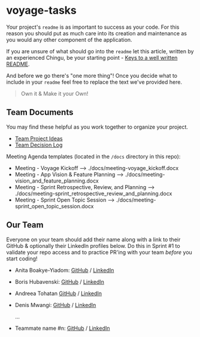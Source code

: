 # voyage-tasks

Your project's `readme` is as important to success as your code. For 
this reason you should put as much care into its creation and maintenance
as you would any other component of the application.

If you are unsure of what should go into the `readme` let this article,
written by an experienced Chingu, be your starting point - 
[Keys to a well written README](https://tinyurl.com/yk3wubft).

And before we go there's "one more thing"! Once you decide what to include
in your `readme` feel free to replace the text we've provided here.

> Own it & Make it your Own!

## Team Documents

You may find these helpful as you work together to organize your project.

- [Team Project Ideas](./docs/team_project_ideas.md)
- [Team Decision Log](./docs/team_decision_log.md)

Meeting Agenda templates (located in the `/docs` directory in this repo):

- Meeting - Voyage Kickoff --> ./docs/meeting-voyage_kickoff.docx
- Meeting - App Vision & Feature Planning --> ./docs/meeting-vision_and_feature_planning.docx
- Meeting - Sprint Retrospective, Review, and Planning --> ./docs/meeting-sprint_retrospective_review_and_planning.docx
- Meeting - Sprint Open Topic Session --> ./docs/meeting-sprint_open_topic_session.docx

## Our Team

Everyone on your team should add their name along with a link to their GitHub
& optionally their LinkedIn profiles below. Do this in Sprint #1 to validate
your repo access and to practice PR'ing with your team *before* you start
coding!

- Anita Boakye-Yiadom: [GitHub](https://github.com/AnitaBoakye) / [LinkedIn](https://linkedin.com/in/anitaboakyeyiadom)
- Boris Hubavenski: [GitHub](https://github.com/bhubavenski) / [LinkedIn](https://linkedin.com/in/boris-hubavenski)
- Andreea Tohatan [GitHub](http://github.com/Andreea-A-T) / [LinkedIn](http://linkedin.com/in/andreea-anamaria-tohatan)
- Denis Mwangi: [GitHub](https://github.com/denismwangikimani) / [LinkedIn](https://www.linkedin.com/in/denis-kimani)

   ...
- Teammate name #n: [GitHub](https://github.com/ghaccountname) / [LinkedIn](https://linkedin.com/in/liaccountname)
